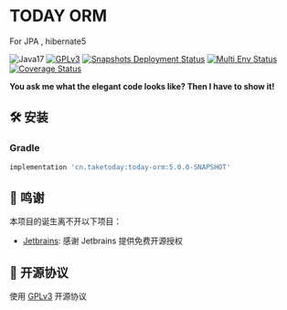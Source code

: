 # TODAY ORM

For JPA , hibernate5


![Java17](https://img.shields.io/badge/JDK-17+-success.svg)
[![GPLv3](https://img.shields.io/badge/License-GPLv3-blue.svg)](./LICENSE)
[![Snapshots Deployment Status](https://github.com/TAKETODAY/today-orm/workflows/Deploy/badge.svg)](https://github.com/TAKETODAY/today-infrastructure/actions)
[![Multi Env Status](https://github.com/TAKETODAY/today-orm/workflows/CI/badge.svg)](https://github.com/TAKETODAY/today-infrastructure/actions)
[![Coverage Status](https://github.com/TAKETODAY/today-orm/workflows/Coveralls/badge.svg)](https://github.com/TAKETODAY/today-infrastructure/actions)

**You ask me what the elegant code looks like? Then I have to show it!**

## 🛠️ 安装

### Gradle

```groovy
implementation 'cn.taketoday:today-orm:5.0.0-SNAPSHOT'
```


## 🙏 鸣谢

本项目的诞生离不开以下项目：

* [Jetbrains](https://www.jetbrains.com/?from=https://github.com/TAKETODAY/today-infrastructure): 感谢 Jetbrains 提供免费开源授权

## 📄 开源协议

使用 [GPLv3](https://github.com/TAKETODAY/today-orm/blob/master/LICENSE) 开源协议

